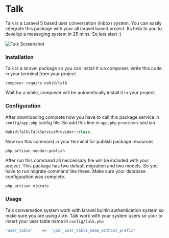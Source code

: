 # Talk

Talk is a Laravel 5 based user conversation (inbox) system. You can easily integrate this package with your all laravel based project. Its help to you to develop a messeging system in 25 mins. So lets start :)

![Talk Screenshot](http://i.imgur.com/ELqGVrx.png?1 "Talk Conversation System")

### Installation

Talk is a laravel package so you can install it via composer. write this code in your terminal from your project

```
composer require nahid/talk
```

Wait for a while, composer will be autometically install it in your project.

### Configuration

After downloading complete now you have to call this package service in `config/app.php` config file. So add this line in `app.php` `providers` section

```php
Nahid\Talk\TalkServiceProvider::class,
```

Now run this command in your terminal for publish package resources

```
php artisan vendor:publish
```

After run this command all neccessary file will be included with your project. This package has two default migration and two models. So you have to run migrate command like these. Make sure your database configuration was complete.

```
php artisan migrate
```

### Usage

Talk conversation system work with laravel builtin authentication system so make sure you are using `Auth`. Talk work with your system users so your to insert your user table name in `config/talk.php` 

```php
'user_table'	=>	'your_user_table_name_without_prefix'
```